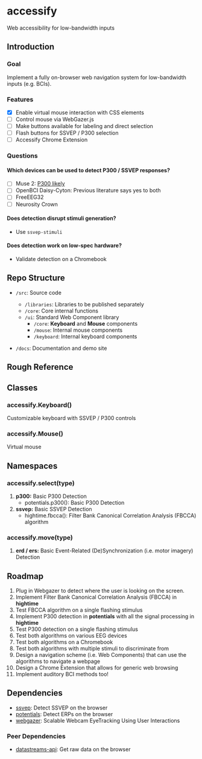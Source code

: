 # accessify
Web accessibility for low-bandwidth inputs

## Introduction
### Goal
Implement a fully on-browser web navigation system for low-bandwidth inputs (e.g. BCIs).

### Features
- [x] Enable virtual mouse interaction with CSS elements
- [ ] Control mouse via WebGazer.js
- [ ] Make buttons available for labeling and direct selection
- [ ] Flash buttons for SSVEP / P300 selection
- [ ] Accessify Chrome Extension

### Questions
#### Which devices can be used to detect P300 / SSVEP responses?
  - [ ] Muse 2: [P300 likely](https://neurotechx.github.io/eeg-notebooks/getting_started/available_notebooks.html)
  - [ ] OpenBCI Daisy-Cyton: Previous literature says yes to both
  - [ ] FreeEEG32
  - [ ] Neurosity Crown

#### Does detection disrupt stimuli generation?
- Use `ssvep-stimuli` 

#### Does detection work on low-spec hardware?
- Validate detection on a Chromebook

## Repo Structure
- `/src`: Source code
    - `/libraries`: Libraries to be published separately
    - `/core`: Core internal functions
    - `/ui`: Standard Web Component library
        - `/core`: **Keyboard** and **Mouse** components
        - `/mouse`: Internal mouse components
        - `/keyboard`: Internal keyboard components

- `/docs`: Documentation and demo site

## Rough Reference
## Classes
### accessify.Keyboard()
Customizable keyboard with SSVEP / P300 controls

### accessify.Mouse()
Virtual mouse

## Namespaces
### accessify.select(type)
1. **p300:** Basic P300 Detection
    - potentials.p300(): Basic P300 Detection
2. **ssvep:** Basic SSVEP Detection
    - hightime.fbcca(): Filter Bank Canonical Correlation Analysis (FBCCA) algorithm

### accessify.move(type)
1. **erd / ers:** Basic Event-Related (De)Synchronization (i.e. motor imagery) Detection

## Roadmap
1. Plug in Webgazer to detect where the user is looking on the screen.
2. Implement Filter Bank Canonical Correlation Analysis (FBCCA) in **hightime**
3. Test FBCCA algorithm on a single flashing stimulus
4. Implement P300 detection in **potentials** with all the signal processing in **hightime**
5. Test P300 detection on a single flashing stimulus
6. Test both algorithms on various EEG devices
7. Test both algorithms on a Chromebook
8. Test both algorithms with multiple stimuli to discriminate from
9. Design a navigation scheme (i.e. Web Components) that can use the algorithms to navigate a webpage
10. Design a Chrome Extension that allows for generic web browsing
11. Implement auditory BCI methods too!

## Dependencies
- [ssvep](https://github.com/brainsatplay/ssvep): Detect SSVEP on the browser
- [potentials](https://github.com/brainsatplay/potentials): Detect ERPs on the browser
- [webgazer](https://github.com/brownhci/WebGazer): Scalable Webcam EyeTracking Using User Interactions

### Peer Dependencies
- [datastreams-api](https://github.com/brainsatplay/datastreams-api): Get raw data on the browser
